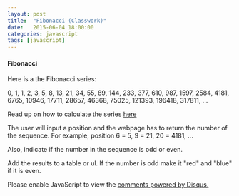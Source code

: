 ```yaml
---
layout: post
title:  "Fibonacci (Classwork)"
date:   2015-06-04 18:00:00
categories: javascript
tags: [javascript]
---
```



<h4>Fibonacci</h4>
<p>Here is a the Fibonacci series:</p>
<p>0, 1, 1, 2, 3, 5, 8, 13, 21, 34, 55, 89, 144, 233, 377, 610, 987, 1597, 2584, 4181, 6765, 10946, 17711, 28657, 46368, 75025, 121393, 196418, 317811, ...</p>
<p>Read up on how to calculate the series <a href="http://en.wikipedia.org/wiki/Fibonacci_number" target="_blank">here</a></p>
<p>The user will input a position and the webpage has to return the number of the sequence. For example, position 6 = 5, 9 = 21, 20 = 4181, ...</p>
<p>Also, indicate if the number in the sequence is odd or even.</p>
<p>Add the results to a table or ul.  If the number is odd make it "red" and "blue" if it is even.</p>
  

<div id="disqus_thread"></div>
<script type="text/javascript">
    /* * * CONFIGURATION VARIABLES * * */
    var disqus_shortname = 'devschool';

    /* * * DON'T EDIT BELOW THIS LINE * * */
    (function() {
        var dsq = document.createElement('script'); dsq.type = 'text/javascript'; dsq.async = true;
        dsq.src = '//' + disqus_shortname + '.disqus.com/embed.js';
        (document.getElementsByTagName('head')[0] || document.getElementsByTagName('body')[0]).appendChild(dsq);
    })();
</script>
<noscript>Please enable JavaScript to view the <a href="https://disqus.com/?ref_noscript" rel="nofollow">comments powered by Disqus.</a></noscript>